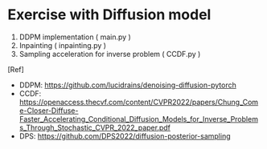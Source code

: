 # Exercise with Diffusion model
1. DDPM implementation ( main.py )
2. Inpainting ( inpainting.py )
3. Sampling acceleration for inverse problem ( CCDF.py )

[Ref]
- DDPM: https://github.com/lucidrains/denoising-diffusion-pytorch
- CCDF: https://openaccess.thecvf.com/content/CVPR2022/papers/Chung_Come-Closer-Diffuse-Faster_Accelerating_Conditional_Diffusion_Models_for_Inverse_Problems_Through_Stochastic_CVPR_2022_paper.pdf
- DPS: https://github.com/DPS2022/diffusion-posterior-sampling

